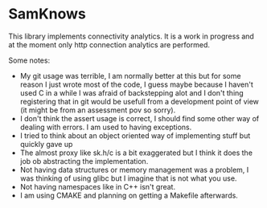 # SamKnows

This library implements connectivity analytics. It is a work in progress and at the moment only http connection analytics are performed.

Some notes:
* My git usage was terrible, I am normally better at this but for some reason I just wrote most of the code, I guess maybe because I haven't used C in a while I was afraid of backstepping alot and I don't thing registering that in git would be usefull from a development point of view (it might be from an assessment pov so sorry).
* I don't think the assert usage is correct, I should find some other way of dealing with errors. I am used to having exceptions.
* I tried to think about an object oriented way of implementing stuff but quickly gave up
* The almost proxy like sk.h/c is a bit exaggerated but I think it does the job ob abstracting the implementation.
* Not having data structures or memory management was a problem, I was thinking of using glibc but I imagine that is not what you use.
* Not having namespaces like in C++ isn't great.
* I am using CMAKE and planning on getting a Makefile afterwards.
